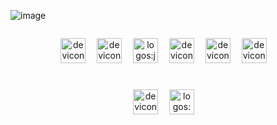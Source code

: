 ![image](https://github.com/tienlevi/tienlevi/assets/124280164/8cc8f42b-936e-409b-a518-7a037b2432c2)<div align="center">
    <img src="https://readme-typing-svg.demolab.com?fontSize=20&repeat=false&multiline=false&duration=3000&color=%2336bcf7ff&background=%2300000000&pause=3000&width=140&height=50&font=Fira+Code&lines=%F0%9F%92%BBFront-end&vCenter=true&size=20" alt="" />
</div>
<div align="center">
    <img src="https://api.iconify.design/devicon/html5.svg" alt="devicon:html5" height="40" />
    <img width="10" />
    <img src="https://api.iconify.design/devicon/css3.svg" alt="devicon:css3" height="40" />
    <img width="10" />
    <img src="https://api.iconify.design/logos/javascript.svg" alt="logos:javascript" height="40" />
    <img width="10" />
    <img src="https://api.iconify.design/devicon/typescript.svg" alt="devicon:typescript" height="40" />
    <img width="10" />
    <img src="https://api.iconify.design/devicon/react.svg" alt="devicon:react" height="40" />
    <img width="10" />
    <img src="https://api.iconify.design/logos/next.svg" alt="devicon:nextjs" height="40" />
    <img width="10" />
</div>
<h1 align="left">
    
</h1>
<div align="center">
    <img src="https://readme-typing-svg.demolab.com?fontSize=20&repeat=false&multiline=false&duration=4000&color=%2336bcf7ff&background=%2300000000&pause=2000&width=130&height=50&font=Fira+Code&lines=%F0%9F%9B%A1%EF%B8%8FBack-end&vCenter=true&size=20" alt="" />
</div>
<div align="center"><img src="https://api.iconify.design/devicon/nodejs.svg" alt="devicon:nodejs" height="40" />
    <img width="10" />
    <img src="https://api.iconify.design/logos/mongodb-icon.svg" alt="logos:mongodb-icon" height="40" />
    <img width="10" />
   
</div>
